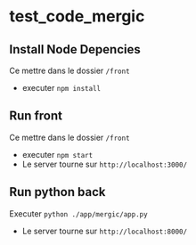 # test_code_mergic

## Install Node Depencies
Ce mettre dans le dossier `/front`
- executer `npm install`

## Run front
Ce mettre dans le dossier `/front`
- executer `npm start`
- Le server tourne sur `http://localhost:3000/`

## Run python back
Executer `python ./app/mergic/app.py`
- Le server tourne sur `http://localhost:8000/`
